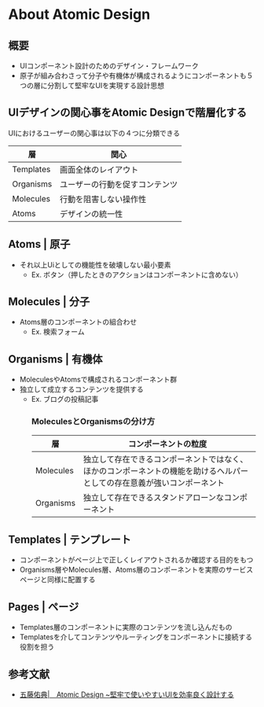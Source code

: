 About Atomic Design
======
## 概要
- UIコンポーネント設計のためのデザイン・フレームワーク
- 原子が組み合わさって分子や有機体が構成されるようにコンポーネントも５つの層に分割して堅牢なUIを実現する設計思想

## UIデザインの関心事をAtomic Designで階層化する
UIにおけるユーザーの関心事は以下の４つに分類できる

|層|関心|
|---|---|
|Templates|画面全体のレイアウト|
|Organisms|ユーザーの行動を促すコンテンツ|
|Molecules|行動を阻害しない操作性|
|Atoms|デザインの統一性|

## Atoms | 原子
- それ以上Uiとしての機能性を破壊しない最小要素
  - Ex. ボタン（押したときのアクションはコンポーネントに含めない）

## Molecules | 分子
- Atoms層のコンポーネントの組合わせ
  - Ex. 検索フォーム

## Organisms | 有機体
- MoleculesやAtomsで構成されるコンポーネント群
- 独立して成立するコンテンツを提供する
  - Ex. ブログの投稿記事
    ### MoleculesとOrganismsの分け方
    |層|コンポーネントの粒度|
    |---|---|
    |Molecules|独立して存在できるコンポーネントではなく、ほかのコンポーネントの機能を助けるヘルパーとしての存在意義が強いコンポーネント|
    |Organisms|独立して存在できるスタンドアローンなコンポーネント|

## Templates | テンプレート
- コンポーネントがページ上で正しくレイアウトされるか確認する目的をもつ
- Organisms層やMolecules層、Atoms層のコンポーネントを実際のサービスページと同様に配置する

## Pages | ページ
- Templates層のコンポーネントに実際のコンテンツを流し込んだもの
- Templatesを介してコンテンツやルーティングをコンポーネントに接続する役割を担う

## 参考文献
- [五藤佑典|　Atomic Design ~堅牢で使いやすいUIを効率良く設計する](http://gihyo.jp/book/2018/978-4-7741-9705-0)
